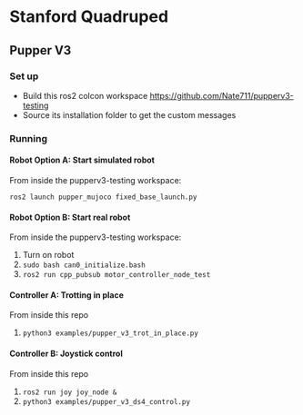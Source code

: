 # Stanford Quadruped

## Pupper V3
### Set up
* Build this ros2 colcon workspace https://github.com/Nate711/pupperv3-testing 
* Source its installation folder to get the custom messages

### Running
#### Robot Option A: Start simulated robot
From inside the pupperv3-testing workspace:

```ros2 launch pupper_mujoco fixed_base_launch.py```

#### Robot Option B: Start real robot
From inside the pupperv3-testing workspace:
1. Turn on robot
2. `sudo bash can0_initialize.bash`
3. `ros2 run cpp_pubsub motor_controller_node_test`

#### Controller A: Trotting in place
From inside this repo
1. `python3 examples/pupper_v3_trot_in_place.py`

#### Controller B: Joystick control
From inside this repo
1. ```ros2 run joy joy_node &```
2. ```python3 examples/pupper_v3_ds4_control.py```